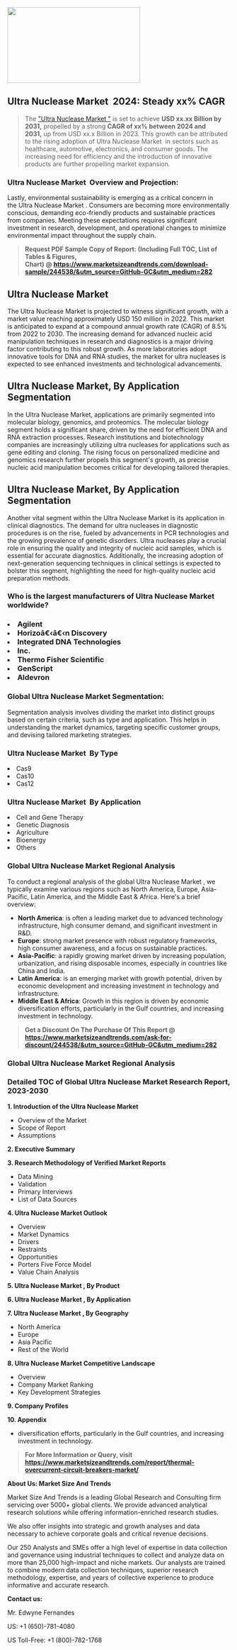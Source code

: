 <p><img class="alignnone size-medium wp-image-20088" src="https://ffe5etoiles.com/wp-content/uploads/2024/12/MST1-300x171.png" alt="" width="300" height="171" /></p><h2 id="ember46" class="ember-view reader-text-block__heading-2">Ultra Nuclease Market &nbsp;2024: Steady&nbsp;xx% CAGR</h2><blockquote id="ember47" class="ember-view reader-text-block__blockquote">The&nbsp;<a class="app-aware-link " href="https://www.marketsizeandtrends.com/download-sample/244538/&utm_source=GitHub-GC&utm_medium=282" target="_blank" data-test-app-aware-link="">"Ultra Nuclease Market "</a>&nbsp;is set to achieve&nbsp;<strong>USD&nbsp;xx.xx&nbsp;Billion by 2031,</strong>&nbsp;propelled by a strong&nbsp;<strong>CAGR of&nbsp;xx% between 2024 and 2031,</strong>&nbsp;up from USD xx.x Billion in 2023. This growth can be attributed to the rising adoption of&nbsp;Ultra Nuclease Market &nbsp;in sectors such as healthcare, automotive, electronics, and consumer goods. The increasing need for efficiency and the introduction of innovative products are further propelling market expansion.</blockquote><h3 id="ember48" class="ember-view reader-text-block__heading-3">Ultra Nuclease Market &nbsp;Overview and Projection:</h3><p id="ember49" class="ember-view reader-text-block__paragraph">Lastly, environmental sustainability is emerging as a critical concern in the&nbsp;Ultra Nuclease Market . Consumers are becoming more environmentally conscious, demanding eco-friendly products and sustainable practices from companies. Meeting these expectations requires significant investment in research, development, and operational changes to minimize environmental impact throughout the supply chain.</p><blockquote id="ember50" class="ember-view reader-text-block__blockquote"><strong>Request PDF Sample Copy of Report: (Including Full TOC, List of Tables &amp; Figures, Chart)&nbsp;@&nbsp;<strong><a href="https://www.marketsizeandtrends.com/download-sample/244538/&utm_source=GitHub-GC&utm_medium=282" target="_blank">https://www.marketsizeandtrends.com/download-sample/244538/&utm_source=GitHub-GC&utm_medium=282</a></strong></strong></blockquote><h3 class=""><h2>Ultra Nuclease Market</h2><p>The Ultra Nuclease Market is projected to witness significant growth, with a market value reaching approximately USD 150 million in 2022. This market is anticipated to expand at a compound annual growth rate (CAGR) of 8.5% from 2022 to 2030. The increasing demand for advanced nucleic acid manipulation techniques in research and diagnostics is a major driving factor contributing to this robust growth. As more laboratories adopt innovative tools for DNA and RNA studies, the market for ultra nucleases is expected to see enhanced investments and technological advancements.</p><h2>Ultra Nuclease Market, By Application Segmentation</h2><p>In the Ultra Nuclease Market, applications are primarily segmented into molecular biology, genomics, and proteomics. The molecular biology segment holds a significant share, driven by the need for efficient DNA and RNA extraction processes. Research institutions and biotechnology companies are increasingly utilizing ultra nucleases for applications such as gene editing and cloning. The rising focus on personalized medicine and genomics research further propels this segment's growth, as precise nucleic acid manipulation becomes critical for developing tailored therapies.</p><h2>Ultra Nuclease Market, By Application Segmentation</h2><p>Another vital segment within the Ultra Nuclease Market is its application in clinical diagnostics. The demand for ultra nucleases in diagnostic procedures is on the rise, fueled by advancements in PCR technologies and the growing prevalence of genetic disorders. Ultra nucleases play a crucial role in ensuring the quality and integrity of nucleic acid samples, which is essential for accurate diagnostics. Additionally, the increasing adoption of next-generation sequencing techniques in clinical settings is expected to bolster this segment, highlighting the need for high-quality nucleic acid preparation methods.</p></h3><h3 id="" class="">Who is the largest manufacturers of&nbsp;Ultra Nuclease Market worldwide?</h3><h3 class=""></Li><Li>Agilent</Li><Li> Horizoâ€‹â€‹n Discovery</Li><Li> Integrated DNA Technologies</Li><Li> Inc.</Li><Li> Thermo Fisher Scientific</Li><Li> GenScript</Li><Li> Aldevron</h3><h3 id="ember53" class="ember-view reader-text-block__heading-3">Global&nbsp;Ultra Nuclease Market Segmentation:</h3><p id="ember54" class="ember-view reader-text-block__paragraph">Segmentation analysis involves dividing the market into distinct groups based on certain criteria, such as type and application. This helps in understanding the market dynamics, targeting specific customer groups, and devising tailored marketing strategies.</p><h3 id="" class="">Ultra Nuclease Market &nbsp;By Type</h3><p></Li><Li>Cas9</Li><Li> Cas10</Li><Li> Cas12</p><h3 id="" class="">Ultra Nuclease Market &nbsp;By Application</h3><p class=""></Li><Li>Cell and Gene Therapy</Li><Li> Genetic Diagnosis</Li><Li> Agriculture</Li><Li> Bioenergy</Li><Li> Others</p><h3 id="ember62" class="ember-view reader-text-block__heading-3">Global Ultra Nuclease Market Regional Analysis</h3><p id="ember63" class="ember-view reader-text-block__paragraph">To conduct a regional analysis of the global Ultra Nuclease Market , we typically examine various regions such as North America, Europe, Asia-Pacific, Latin America, and the Middle East &amp; Africa. Here's a brief overview:</p><ul><li><strong>North America</strong>: is often a leading market due to advanced technology infrastructure, high consumer demand, and significant investment in R&amp;D.</li><li><strong>Europe</strong>: strong market presence with robust regulatory frameworks, high consumer awareness, and a focus on sustainable practices.</li><li><strong>Asia-Pacific</strong>: a rapidly growing market driven by increasing population, urbanization, and rising disposable incomes, especially in countries like China and India.</li><li><strong>Latin America</strong>: is an emerging market with growth potential, driven by economic development and increasing investment in technology and infrastructure.</li><li><strong>Middle East &amp; Africa</strong>: Growth in this region is driven by economic diversification efforts, particularly in the Gulf countries, and increasing investment in technology.</li></ul><blockquote id="ember61" class="ember-view reader-text-block__blockquote"><strong>Get a Discount On The Purchase Of This Report @ <strong><a href="https://html-cleaner.com/" target="">https://www.marketsizeandtrends.com/ask-for-discount/244538/&utm_source=GitHub-GC&utm_medium=282</a></strong></strong></blockquote><h3 id="ember62" class="ember-view reader-text-block__heading-3">Global Ultra Nuclease Market Regional Analysis</h3><h3 id="" class="">Detailed TOC of Global Ultra Nuclease Market Research Report, 2023-2030</h3><p id="" class=""><strong>1. Introduction of the Ultra Nuclease Market </strong></p><ul><li>Overview of the Market</li><li>Scope of Report</li><li>Assumptions</li></ul><p id="" class=""><strong>2. Executive Summary</strong></p><p id="" class=""><strong>3. Research Methodology of Verified Market Reports</strong></p><ul><li>Data Mining</li><li>Validation</li><li>Primary Interviews</li><li>List of Data Sources</li></ul><p id="" class=""><strong>4. Ultra Nuclease Market Outlook</strong></p><ul><li>Overview</li><li>Market Dynamics</li><li>Drivers</li><li>Restraints</li><li>Opportunities</li><li>Porters Five Force Model</li><li>Value Chain Analysis</li></ul><p id="" class=""><strong>5. Ultra Nuclease Market , By Product</strong></p><p id="" class=""><strong>6. Ultra Nuclease Market , By Application</strong></p><p id="" class=""><strong>7. Ultra Nuclease Market , By Geography</strong></p><ul><li>North America</li><li>Europe</li><li>Asia Pacific</li><li>Rest of the World</li></ul><p id="" class=""><strong>8. Ultra Nuclease Market Competitive Landscape</strong></p><ul><li>Overview</li><li>Company Market Ranking</li><li>Key Development Strategies</li></ul><p id="" class=""><strong>9. Company Profiles</strong></p><p id="" class=""><strong>10. Appendix</strong></p><ul><li>diversification efforts, particularly in the Gulf countries, and increasing investment in technology.</li></ul><blockquote id="ember65" class="ember-view reader-text-block__blockquote"><strong>For More Information or Query, visit <strong><strong><a href="https://html-cleaner.com/" target="">https://www.marketsizeandtrends.com/report/thermal-overcurrent-circuit-breakers-market/</a></strong></strong></strong></blockquote><p id="" class=""><strong>About Us: Market Size And Trends</strong></p><p id="" class="">Market Size And Trends is a leading Global Research and Consulting firm servicing over 5000+ global clients. We provide advanced analytical research solutions while offering information-enriched research studies.</p><p id="" class="">We also offer insights into strategic and growth analyses and data necessary to achieve corporate goals and critical revenue decisions.</p><p id="" class="">Our 250 Analysts and SMEs offer a high level of expertise in data collection and governance using industrial techniques to collect and analyze data on more than 25,000 high-impact and niche markets. Our analysts are trained to combine modern data collection techniques, superior research methodology, expertise, and years of collective experience to produce informative and accurate research.</p><p id="" class=""><strong>Contact us:</strong></p><p id="" class="">Mr. Edwyne Fernandes</p><p id="" class="">US: +1 (650)-781-4080</p><p id="" class="">US Toll-Free: +1 (800)-782-1768</p>
